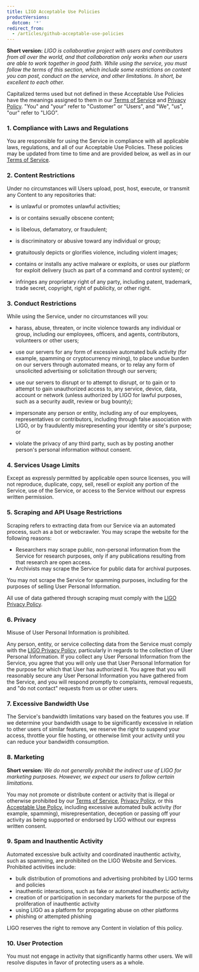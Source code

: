 ```yaml
---
title: LIGO Acceptable Use Policies
productVersions:
  dotcom: '*'
redirect_from:
  - /articles/github-acceptable-use-policies
---
```


**Short version:** _LIGO is collaborative project with users and contributors from all over the world, and that collaboration only works when our users are able to work together in good faith. While using the service, you must follow the terms of this section, which include some restrictions on content you can post, conduct on the service, and other limitations. In short, be excellent to each other._

Capitalized terms used but not defined in these Acceptable Use Policies have the meanings assigned to them in our [Terms of Service](https://ADDURL) and [Privacy Policy](https://ADDURL). "You" and "your" refer to "Customer" or "Users", and "We", "us", "our" refer to "LIGO".

### 1. Compliance with Laws and Regulations
You are responsible for using the Service in compliance with all applicable laws, regulations, and all of our Acceptable Use Policies. These policies may be updated from time to time and are provided below, as well as in our [Terms of Service](https://ADDURL).

### 2. Content Restrictions
Under no circumstances will Users upload, post, host, execute, or transmit any Content to any repositories that:

- is unlawful or promotes unlawful activities;

- is or contains sexually obscene content;

- is libelous, defamatory, or fraudulent;

- is discriminatory or abusive toward any individual or group;

- gratuitously depicts or glorifies violence, including violent images;

- contains or installs any active malware or exploits, or uses our platform for exploit delivery (such as part of a command and control system); or

- infringes any proprietary right of any party, including patent, trademark, trade secret, copyright, right of publicity, or other right.

### 3. Conduct Restrictions
While using the Service, under no circumstances will you:

- harass, abuse, threaten, or incite violence towards any individual or group, including our employees, officers, and agents, contributors, volunteers or other users;

- use our servers for any form of excessive automated bulk activity (for example, spamming or cryptocurrency mining), to place undue burden on our servers through automated means, or to relay any form of unsolicited advertising or solicitation through our servers;

- use our servers to disrupt or to attempt to disrupt, or to gain or to attempt to gain unauthorized access to, any service, device, data, account or network (unless authorized by LIGO for lawful purposes, such as a security audit, review or bug bounty);

- impersonate any person or entity, including any of our employees, representatives or contributors, including through false association with LIGO, or by fraudulently misrepresenting your identity or site's purpose; or

- violate the privacy of any third party, such as by posting another person's personal information without consent.

### 4. Services Usage Limits
Except as expressly permitted by applicable open source licenses, you will not reproduce, duplicate, copy, sell, resell or exploit any portion of the Service, use of the Service, or access to the Service without our express written permission.

### 5. Scraping and API Usage Restrictions
Scraping refers to extracting data from our Service via an automated process, such as a bot or webcrawler. You may scrape the website for the following reasons:

- Researchers may scrape public, non-personal information from the Service for research purposes, only if any publications resulting from that research are open access.
- Archivists may scrape the Service for public data for archival purposes.

You may not scrape the Service for spamming purposes, including for the purposes of selling User Personal Information.

All use of data gathered through scraping must comply with the [LIGO Privacy Policy](https://ADDURL).

### 6. Privacy
Misuse of User Personal Information is prohibited.

Any person, entity, or service collecting data from the Service must comply with the [LIGO Privacy Policy](https://ADDURL), particularly in regards to the collection of User Personal Information. If you collect any User Personal Information from the Service, you agree that you will only use that User Personal Information for the purpose for which that User has authorized it. You agree that you will reasonably secure any User Personal Information you have gathered from the Service, and you will respond promptly to complaints, removal requests, and "do not contact" requests from us or other users.

### 7. Excessive Bandwidth Use
The Service's bandwidth limitations vary based on the features you use. If we determine your bandwidth usage to be significantly excessive in relation to other users of similar features, we reserve the right to suspend your access, throttle your file hosting, or otherwise limit your activity until you can reduce your bandwidth consumption.

### 8. Marketing
**Short version:** *We do not generally prohibit the indirect use of LIGO for marketing purposes. However, we expect our users to follow certain limitations.*

You may not promote or distribute content or activity that is illegal or otherwise prohibited by our [Terms of Service](/ADDURL), [Privacy Policy](/ADDURL/), or this [Acceptable Use Policy](/ADDURL/), including excessive automated bulk activity (for example, spamming), misrepresentation, deception or passing off your activity as being supported or endorsed by LIGO without our express written consent.

### 9. Spam and Inauthentic Activity
Automated excessive bulk activity and coordinated inauthentic activity, such as spamming, are prohibited on the LIGO Website and Services. Prohibited activities include:
* bulk distribution of promotions and advertising prohibited by LIGO terms and policies
* inauthentic interactions, such as fake or automated inauthentic activity
* creation of or participation in secondary markets for the purpose of the proliferation of inauthentic activity
* using LIGO as a platform for propagating abuse on other platforms
* phishing or attempted phishing

LIGO reserves the right to remove any Content in violation of this policy.

### 10. User Protection
You must not engage in activity that significantly harms other users. We will resolve disputes in favor of protecting users as a whole.
